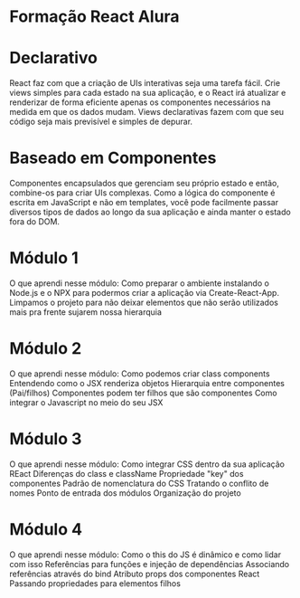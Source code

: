 ﻿# Formação React Alura

<h1>Declarativo</h1>
<p>React faz com que a criação de UIs interativas seja uma tarefa fácil. Crie views simples para cada estado na sua aplicação, e o React irá atualizar e renderizar de forma eficiente apenas os componentes necessários na medida em que os dados mudam.
Views declarativas fazem com que seu código seja mais previsível e simples de depurar.
</p>

<h1>Baseado em Componentes</h1>
<p>Componentes encapsulados que gerenciam seu próprio estado e então, combine-os para criar UIs complexas.
Como a lógica do componente é escrita em JavaScript e não em templates, você pode facilmente passar diversos tipos de dados ao longo da sua aplicação e ainda manter o estado fora do DOM.
</p>

<h1>Módulo 1</h1>
<p>O que aprendi nesse módulo:
Como preparar o ambiente instalando o Node.js e o NPX para podermos criar a aplicação via Create-React-App.
Limpamos o projeto para não deixar elementos que não serão utilizados mais pra frente sujarem nossa hierarquia
</p>

<h1>Módulo 2</h1>
<p>O que aprendi nesse módulo:
Como podemos criar class components
Entendendo como o JSX renderiza objetos
Hierarquia entre componentes (Pai/filhos)
Componentes podem ter filhos que são componentes
Como integrar o Javascript no meio do seu JSX
<p>

<h1>Módulo 3</h1>

<p>O que aprendi nesse módulo:
Como integrar CSS dentro da sua aplicação REact
Diferenças do class e className
Propriedade "key" dos componentes
Padrão de nomenclatura do CSS
Tratando o conflito de nomes
Ponto de entrada dos módulos
Organização do projeto
</p>

<h1>Módulo 4</h1>

<p>O que aprendi nesse módulo:
Como o this do JS é dinâmico e como lidar com isso
Referências para funções e injeção de dependências
Associando referências através do bind
Atributo props dos componentes React
Passando propriedades para elementos filhos
</p>
